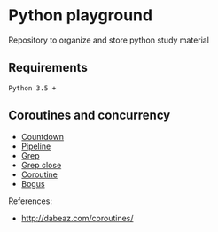 # Python playground

Repository to organize and store python study material

## Requirements

    Python 3.5 +

## Coroutines and concurrency

* [Countdown](coroutine-concurrency/countdown.py)
* [Pipeline](coroutine-concurrency/pipeline.py)
* [Grep](coroutine-concurrency/grep.py)
* [Grep close](coroutine-concurrency/grepclose.py)
* [Coroutine](coroutine-concurrency/coroutine.py)
* [Bogus](coroutine-concurrency/bogus.py) 




References:

* http://dabeaz.com/coroutines/


